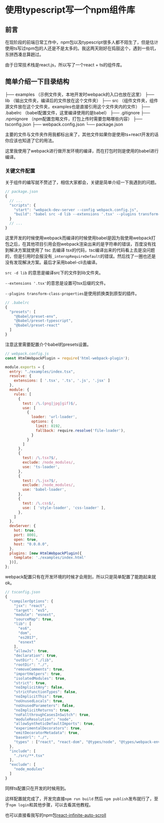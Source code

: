 # 使用typescript写一个npm组件库

[tag]:typescript|npm|lib
[create]:2020-07-29

## 前言

在现阶段的前端日常工作中，npm包以及typescript很多人都不陌生了，但是估计使用ts写过npm包的人还是不是太多的。我这两天刚好在捣鼓这个，遇到一些坑，东拼西凑总算趟过。

由于日常技术栈是react.js，所以写了一个react + ts的组件库。

## 简单介绍一下目录结构

├── examples （示例文件夹，本地开发时webpack的入口也放在这里）
├── lib （输出文件夹，编译后的文件放在这个文件夹）
├── src （组件文件夹，组件源文件放在这个文件夹，examples也是直接引用这个文件夹内的文件）
├── .babelrc （babel配置文件，这里编译使用的是babel）
├── .gitignore
├── .npmignore （npm配置忽略文件，打包上传时需要忽略哪些内容）
├── tsconfig.json
├── webpack.config.json
└── package.json

主要的文件与文件夹作用我都标出来了，其他文件如果你是使用ts+react开发的话你应该也知道了它的用法。

这里我使用了webpack进行做开发环境的编译，而在打包时则是使用的babel进行编译。

### 关键文件配置

关于组件的编写就不赘述了，相信大家都会，关键是简单介绍一下我遇到的问题。

```javascript
// package.json
{
  // ...
  "scripts": {
    "start": "webpack-dev-server --config webpack.config.js",
    "build": "babel src -d lib --extensions '.tsx' --plugins transform-class-properties"
  }
  // ...
}
```

这里开发的时候使用webpack而编译的时候使用babel是因为我使用webpack打包之后，在其他项目引用会抱webpack渲染出来的是字符串的错误，百度没有找到解决方案就使用了 tsc 去编译 tsx的代码，tsc编译出来的代码看上去是没问题的，但是引用时会报没有`_interopRequireDefault`的错误。然后找了一圈也还是没有发现解决方案。最后才采用babel-cli去编译。

`src -d lib` 的意思是编译src下的文件到lib文件夹。

`--extensions '.tsx'`的意思是设置可tsx后缀的文件。

`--plugins transform-class-properties`是使用抓换类到原型的插件。

```javascript
// .babelrc
{
  "presets": [
    "@babel/preset-env",
    "@babel/preset-typescript",
    "@babel/preset-react"
  ]
}
```

注意这里需要配置介个babel的presets设置。

```javascript
// webpack.config.js
const HtmlWebpackPlugin = require('html-webpack-plugin');

module.exports = {
  entry: "./examples/index.tsx",
  resolve: {
    extensions: [ '.tsx', '.ts', '.js', '.jsx' ]
  },
  module: {
    rules: [
      {
        test: /\.(png|jpg|gif)$/,
        use: [
          {
            loader: 'url-loader',
            options: {
              limit: 8192,
              fallback: require.resolve('file-loader'),
            }
          }
        ]
      },
      {
        test: /\.tsx?$/,
        exclude: /node_modules/,
        use: 'ts-loader',
      },
      {
        test: /\.jsx?$/,
        exclude: /node_modules/,
        use: 'babel-loader',
      },
      {
        test: /\.css$/,
        use: [ 'style-loader', 'css-loader' ],
      },
    ]
  },
  devServer: {
    hot: true,
    port: 8001,
    open: true,
    host: "0.0.0.0",
  },
  plugins: [new HtmlWebpackPlugin({
    template: './examples/index.html'
  })],
};
```

webpack配置只有在开发环境的时候才会用到，所以只是简单配置了能跑起来就ok。

```javascript
// tsconfig.json
{
  "compilerOptions": {
    "jsx": "react",
    "target": "es5",
    "module": "esnext",
    "sourceMap": true,
    "lib": [
      "es6",
      "dom",
      "es2017",
      "esnext"
    ],
    "allowJs": true,
    "declaration": true,
    "outDir": "./lib",
    "rootDir": "./",
    "removeComments": true,
    "importHelpers": true,
    "isolatedModules": true,
    "strict": true,
    "noImplicitAny": false,
    "strictFunctionTypes": false,
    "noImplicitThis": true,
    "noUnusedLocals": true,
    "noUnusedParameters": false,
    "noImplicitReturns": true,
    "noFallthroughCasesInSwitch": true,
    "moduleResolution": "node",
    "allowSyntheticDefaultImports": true,
    "experimentalDecorators": true,
    "emitDecoratorMetadata": true,
    "baseUrl": "./",
    "types" : ["react", "react-dom", "@types/node", "@types/webpack-env"]
  },
  "include": [
    "./src/**.tsx"
  ],
  "exclude": [
    "node_modules"
  ]
}
```

同样ts配置只在开发的时候用到。

这样配置就完成了，开发完直接`npm run build` 然后 `npm publish`发布就行了，至于`npm login`和其他步骤，可以去看其他教程。

也可以直接看我写的npm包[react-infinite-auto-scroll](https://github.com/sansui-orz/react-infinite-auto-scroller)
